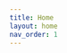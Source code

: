 ```yaml
---
title: Home
layout: home
nav_order: 1
---
```


<!DOCTYPE html>
<html lang="en">
<head>
    <meta charset="UTF-8">
    <meta name="viewport" content="width=device-width, initial-scale=1.0">
    <link rel="stylesheet" href="style.css">
    <title>Pure CSS Video Slider</title>
    <style>
        *{
            margin: 0;
            padding: 0;
            box-sizing: border-box;
        }

        .container{
            padding: 2rem;
        }

        .wrapper{
            position: relative;
            max-width: 48rem;
            margin: 0 auto;
        }

        .slider{
            display: flex;
            aspect-ratio: 16/9;
            overflow: hidden;
            width: 100%;
            scroll-snap-type: x mandatory;
            scroll-behavior: smooth;
            box-shadow: 0 1.5rem 3rem -0.75rem rgba(0,0,0,0.25);
            border-radius: 0.5rem;
        }

        .slider iframe{
            flex: 1 0 100%;
            scroll-snap-align: start;
            border: none;
        }
        
        .nav{
            position: absolute;
            bottom: 2rem;
            left: 50%;
            transform: translateX(-50%);
            display: flex;
            gap: 1rem;    
        }

        .nav a{
            width: 7rem;
            height: 4rem;
            border-radius: .5rem;
            overflow: hidden;
            opacity: .7;
            transition: opacity ease 250ms;
            box-shadow: 0 1rem 1rem -0.75rem rgba(0,0,0,0.75);
        }

        .nav iframe{
            width: 100%;
            height: 100%;
            object-fit: cover;
        }

        .nav a:hover{
            opacity: 1;
        }
    </style>
</head>
<body>
    <div class="container">
        <div class="wrapper">
            <div class="slider">
                <iframe id="slide-1" src="https://www.youtube.com/embed/VIDEO_ID_1" frameborder="0" allowfullscreen></iframe>
                <iframe id="slide-2" src="https://www.youtube.com/embed/VIDEO_ID_2" frameborder="0" allowfullscreen></iframe>
                <iframe id="slide-3" src="https://www.youtube.com/embed/VIDEO_ID_3" frameborder="0" allowfullscreen></iframe>
                <iframe id="slide-4" src="https://www.youtube.com/embed/VIDEO_ID_4" frameborder="0" allowfullscreen></iframe>
            </div>
            <div class="nav">
                <a href="#slide-1">
                    <iframe src="https://www.youtube.com/embed/VIDEO_ID_1" frameborder="0" allowfullscreen></iframe>
                </a>
                <a href="#slide-2">
                    <iframe src="https://www.youtube.com/embed/VIDEO_ID_2" frameborder="0" allowfullscreen></iframe>
                </a>
                <a href="#slide-3">
                    <iframe src="https://www.youtube.com/embed/VIDEO_ID_3" frameborder="0" allowfullscreen></iframe>
                </a>
                <a href="#slide-4">
                    <iframe src="https://www.youtube.com/embed/VIDEO_ID_4" frameborder="0" allowfullscreen></iframe>
                </a>
            </div>
        </div>
    </div>
</body>
</html>
